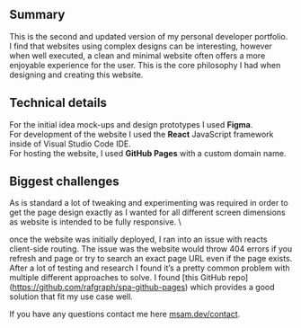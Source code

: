 ## Summary
This is the second and updated version of my personal developer portfolio.\
I find that websites using complex designs can be interesting, however when well executed, a clean and minimal website often offers a more enjoyable experience for the user. This is the core philosophy I had when designing and creating this website. 

## Technical details
For the initial idea mock-ups and design prototypes I used **Figma**.\
For development of the website I used the **React** JavaScript framework inside of Visual Studio Code IDE.\
For hosting the website, I used **GitHub Pages** with a custom domain name.

## Biggest challenges 
As is standard a lot of tweaking and experimenting was required in order to get the page design exactly as I wanted for all different screen dimensions as website is intended to be fully responsive. \

once the website was initially deployed, I ran into an issue with reacts client-side routing. The issue was the website would throw 404 errors if you refresh and page or try to search an exact page URL even if the page exists. After a lot of testing and research I found it’s a pretty common problem with multiple different approaches to solve. I found [this GitHub repo] (https://github.com/rafgraph/spa-github-pages) which provides a good solution that fit my use case well. 


If you have any questions contact me here [msam.dev/contact](https://msam.dev/contact).
